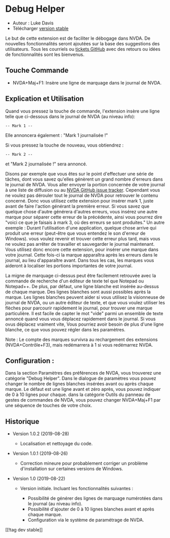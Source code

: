 # Debug Helper #

* Auteur : Luke Davis
* Télécharger [version stable][1]

Le but de cette extension est de faciliter le débogage dans NVDA.  De
nouvelles fonctionnalités seront ajoutées sur la base des suggestions des
utilisateurs. Tous les courriels ou [tickets
GitHub](https://github.com/XLTechie/debugHelper) avec des retours ou idées
de fonctionnalités sont les bienvenus.

## Touche Commande

* NVDA+Maj+F1: Insère une ligne de marquage dans le journal de NVDA.

## Explication et Utilisation

Quand vous pressez la touche de commande, l'extension insère une ligne telle
que ci-dessous dans le journal de NVDA (au niveau info):

```
-- Mark 1 --
```

Elle annoncera également : "Mark 1 journalisée !"

Si vous pressez la touche de nouveau, vous obtiendrez :

```
-- Mark 2 --
```

et "Mark 2 journalisée !" sera annoncé.

Disons par exemple que vous êtes sur le point d'effectuer une série de
tâches, dont vous savez qu'elles génèrent un grand nombre d'erreurs dans le
journal de NVDA. Vous aller envoyer la portion concernée de votre journal à
une liste de diffusion ou au [NVDA GitHub issue
tracker](https://github.com/nvaccess/nvda/issues). Cependant vous ne voulez
pas dérouler tout le journal de NVDA pour retrouver le contenu
concerné. Donc vous utilisez cette extension pour insérer mark 1, juste
avant de faire l'action générant la première erreur. Si vous savez que
quelque chose d'autre générera d'autres erreurs, vous insérez une autre
marque pour séparer cette erreur de la précédente, ainsi vous pourrez dire
"voici ce que je faisais à mark 3, où des erreurs se sont produites." Un
autre exemple : Durant l'utilisation d'une  application, quelque chose
arrive qui produit une erreur (peut-être que vous entendez le son d'erreur
de Windows). vous voulez revenir et trouver cette erreur plus tard, mais
vous ne voulez pas arrêter de travailler et sauvegarder le journal
maintenant. Vous utilisez donc encore cette extension, pour insérer une
marque dans votre journal. Cette fois-ci la marque apparaîtra après les
erreurs dans le journal, au lieu d'apparaître avant. Dans tous les cas, les
marques vous aideront à localiser les portions importantes de votre journal.

La migne de marquage ci-dessus peut être facilement retrouvée avec la
commande de recherche d'un éditeur de texte tel que Notepad ou Notepad++.
De plus, par défaut, une ligne blanche est insérée au-dessus de chaque
marque. Des lignes blanches sont aussi possibles après la marque. Les lignes
blanches peuvent aider si vous utilisez la visionneuse de journal de NVDA,
ou un autre éditeur de texte, et que vous voulez utiliser les flèches pour
parcourir rapidement le journal, pour trouver une marque particulière. Il
est facile de capter le mot "vide" parmi un ensemble de texte annoncé quand
vous vous déplacez rapidement dans le journal. Si vous ovus déplacez
vraiment vite, Vous pourriez avoir besoin de plus d'une ligne blanche, ce
que vous pouvez régler dans les paramètres.

Note : Le compte des marques survivra au rechargement des extensions
(NVDA+Contrôle+F3), mais redémarrera à 1 si vous redémarrez NVDA.

## Configuration :

Dans la section Paramètres des préférences de NVDA, vous trouverez une
catégorie "Debug Helper". Dans le dialogue de paramètres vous pouvez changer
le nombre de lignes blanches insérées avant ou après chaque marque. Le
défaut est une ligne avant et zéro après, vous pouvez indiquer de 0 à 10
lignes pour chaque. dans la catégorie Outils du panneau de gestes de
commandes de NVDA, vous pouvez changer NVDA+Maj+F1 par une séquence de
touches de votre choix.

## Historique

* Version 1.0.2 (2019-08-28)

    - Localisation et nettoyage du code.

* Version 1.0.1 (2019-08-26)

    - Correction mineure pour probablement corriger un problème
      d'installation sur certaines versions de Windows.

* Version 1.0 (2019-08-22)

    - Version initiale. Incluant les fonctionnalités suivantes :

        + Possibilité de générer des lignes de marquage numérotées dans le
          journal (au niveau info).
        + Possibilité d'ajouter de 0 à 10 lignes blanches avant et après
          chaque marque.
        + Configuration via le système de paramétrage de NVDA.

[[!tag dev stable]]

[1]: https://addons.nvda-project.org/files/get.php?file=debughelper
